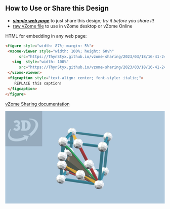 
## How to Use or Share this Design

 - [***simple web page***](<https://ThynStyx.github.io/vzome-sharing/2023/03/18/16-41-24-RYB-cube/>) to just share this design; *try it before you share it!*
 - [raw vZome file](<https://raw.githubusercontent.com/ThynStyx/vzome-sharing/main/2023/03/18/16-41-24-RYB-cube/RYB-cube.vZome>) to use in vZome desktop or vZome Online
 
 HTML for embedding in any web page:
 ```html
<figure style="width: 87%; margin: 5%">
  <vzome-viewer style="width: 100%; height: 60vh"
       src="https://ThynStyx.github.io/vzome-sharing/2023/03/18/16-41-24-RYB-cube/RYB-cube.vZome" >
    <img  style="width: 100%"
       src="https://ThynStyx.github.io/vzome-sharing/2023/03/18/16-41-24-RYB-cube/RYB-cube.png" >
  </vzome-viewer>
  <figcaption style="text-align: center; font-style: italic;">
     REPLACE this caption!
  </figcaption>
</figure>
 ```

[vZome Sharing documentation](https://vzome.github.io/vzome/sharing.html#how-it-works)

![Image](<RYB-cube.png>)

